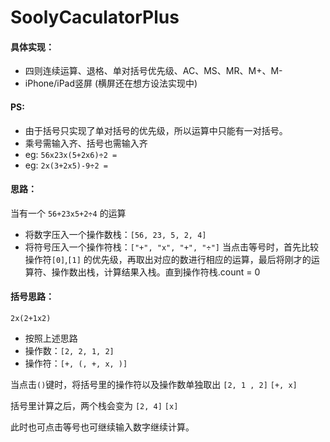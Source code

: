 # SoolyCaculatorPlus
#### 具体实现：
 - 四则连续运算、退格、单对括号优先级、AC、MS、MR、M+、M-
 - iPhone/iPad竖屏 (横屏还在想方设法实现中)

#### PS:
 - 由于括号只实现了单对括号的优先级，所以运算中只能有一对括号。
 - 乘号需输入齐、括号也需输入齐
 - eg: ```56x23x(5+2x6)÷2 = ```
 - eg: ```2x(3+2x5)-9÷2 = ```

#### 思路：
当有一个 ```56+23x5+2÷4``` 的运算
- 将数字压入一个操作数栈：```[56, 23, 5, 2, 4]```
- 将符号压入一个操作符栈：```["+", "x", "+", "÷"]```
当点击等号时，首先比较操作符```[0]```,```[1]``` 的优先级，再取出对应的数进行相应的运算，最后将刚才的运算符、操作数出栈，计算结果入栈。直到操作符栈.count = 0
  
 #### 括号思路：
```2x(2+1x2)```
 - 按照上述思路
 - 操作数：```[2, 2, 1, 2]```
 - 操作符：```[+, (, +, x, )]```

当点击```()```键时，将括号里的操作符以及操作数单独取出
```[2, 1 , 2]```
```[+, x]```

括号里计算之后，两个栈会变为
```[2, 4]```
```[x]```

此时也可点击等号也可继续输入数字继续计算。
